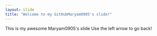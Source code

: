 ```yaml
---
layout: slide
title: "Welcome to my GitHubMaryam0905's slide!"
---
```

This is my awesome Maryam0905's slide
Use the left arrow to go back!
